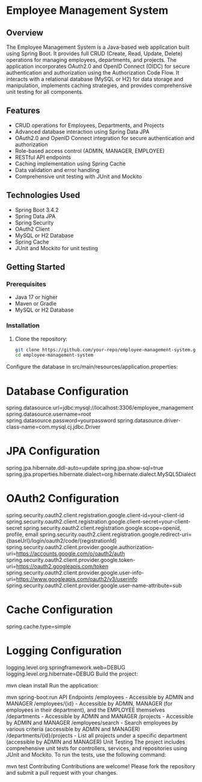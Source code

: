 # Employee Management System

## Overview
The Employee Management System is a Java-based web application built using Spring Boot. It provides full CRUD (Create, Read, Update, Delete) operations for managing employees, departments, and projects. The application incorporates OAuth2.0 and OpenID Connect (OIDC) for secure authentication and authorization using the Authorization Code Flow. It interacts with a relational database (MySQL or H2) for data storage and manipulation, implements caching strategies, and provides comprehensive unit testing for all components.

## Features
- CRUD operations for Employees, Departments, and Projects
- Advanced database interaction using Spring Data JPA
- OAuth2.0 and OpenID Connect integration for secure authentication and authorization
- Role-based access control (ADMIN, MANAGER, EMPLOYEE)
- RESTful API endpoints
- Caching implementation using Spring Cache
- Data validation and error handling
- Comprehensive unit testing with JUnit and Mockito

## Technologies Used
- Spring Boot 3.4.2
- Spring Data JPA
- Spring Security
- OAuth2 Client
- MySQL or H2 Database
- Spring Cache
- JUnit and Mockito for unit testing

## Getting Started

### Prerequisites
- Java 17 or higher
- Maven or Gradle
- MySQL or H2 Database

### Installation
1. Clone the repository:
   ```bash
   git clone https://github.com/your-repo/employee-management-system.git
   cd employee-management-system
Configure the database in src/main/resources/application.properties:

# Database Configuration
spring.datasource.url=jdbc:mysql://localhost:3306/employee_management
spring.datasource.username=root
spring.datasource.password=yourpassword
spring.datasource.driver-class-name=com.mysql.cj.jdbc.Driver

# JPA Configuration
spring.jpa.hibernate.ddl-auto=update
spring.jpa.show-sql=true
spring.jpa.properties.hibernate.dialect=org.hibernate.dialect.MySQL5Dialect

# OAuth2 Configuration
spring.security.oauth2.client.registration.google.client-id=your-client-id
spring.security.oauth2.client.registration.google.client-secret=your-client-secret
spring.security.oauth2.client.registration.google.scope=openid, profile, email
spring.security.oauth2.client.registration.google.redirect-uri={baseUrl}/login/oauth2/code/{registrationId}
spring.security.oauth2.client.provider.google.authorization-uri=https://accounts.google.com/o/oauth2/auth
spring.security.oauth2.client.provider.google.token-uri=https://oauth2.googleapis.com/token
spring.security.oauth2.client.provider.google.user-info-uri=https://www.googleapis.com/oauth2/v3/userinfo
spring.security.oauth2.client.provider.google.user-name-attribute=sub

# Cache Configuration
spring.cache.type=simple

# Logging Configuration
logging.level.org.springframework.web=DEBUG
logging.level.org.hibernate=DEBUG
Build the project:

mvn clean install
Run the application:

mvn spring-boot:run
API Endpoints
/employees - Accessible by ADMIN and MANAGER
/employees/{id} - Accessible by ADMIN, MANAGER (for employees in their department), and the EMPLOYEE themselves
/departments - Accessible by ADMIN and MANAGER
/projects - Accessible by ADMIN and MANAGER
/employees/search - Search employees by various criteria (accessible by ADMIN and MANAGER)
/departments/{id}/projects - List all projects under a specific department (accessible by ADMIN and MANAGER)
Unit Testing
The project includes comprehensive unit tests for controllers, services, and repositories using JUnit and Mockito. To run the tests, use the following command:

mvn test
Contributing
Contributions are welcome! Please fork the repository and submit a pull request with your changes.